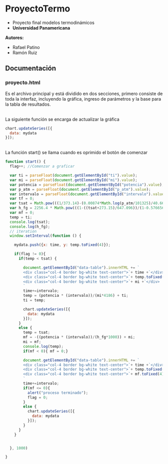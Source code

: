 # ProyectoTermo
- Proyecto final modelos termodinámicos <br>
- <b>Universidad Panamericana</b> <br>

<b>Autores:</b> <br>
- Rafael Patino
- Ramón Ruiz

## Documentación

### proyecto.html
Es el archivo principal y está dividido en dos secciones, primero consiste de toda la interfaz, incluyendo la gráfica, ingreso de parámetros y la base para la tabla de resultados. <br><br>


La siguiente función se encarga de actualizar la gráfica
``` Javascript
chart.updateSeries([{
  data: mydata
}]);
```

<br>
La función start() se llama cuando es oprimido el botón de comenzar

``` Javascript
function start() {
  flag++; //Comenzar a graficar

  var ti = parseFloat(document.getElementById("ti").value);
  var mi = parseFloat(document.getElementById("mi").value);
  var potencia = parseFloat(document.getElementById("potencia").value);
  var p_atm = parseFloat(document.getElementById("p_atm").value);
  var intervalo = parseFloat(document.getElementById("intervalo").value);
  var tf = 0;
  var tsat = Math.pow(((1/373.14)-(0.00874*Math.log(p_atm/101325)/40.66)),-1) - 273.15;
  var h_fg = 2256.4 * Math.pow(((1-((tsat+273.15)/647.096))/(1-0.57665623)),0.375);
  var mf = 0;
  temp = ti;
  console.log(tsat);
  console.log(h_fg);
  // iteration
  window.setInterval(function () {

    mydata.push({x: time, y: temp.toFixed(4)});

    if(flag != 0){
      if(temp < tsat) {

        document.getElementById("data-table").innerHTML += `
        <div class="col-4 border bg-white text-center">`+ time +`</div>
        <div class="col-4 border bg-white text-center">`+ temp.toFixed(4) +`</div>
        <div class="col-4 border bg-white text-center">`+ mi +`</div>
        `
        time+=intervalo;
        temp = (potencia * (intervalo))/(mi*4186) + ti;
        ti = temp;

        chart.updateSeries([{
          data: mydata
        }]);
      }
      else {
        temp = tsat;
        mf = -((potencia * (intervalo))/(h_fg*1000)) + mi;
        mi = mf;
        console.log(temp);
        if(mf < 0){ mf = 0;}

        document.getElementById("data-table").innerHTML += `
        <div class="col-4 border bg-white text-center">`+ time +`</div>
        <div class="col-4 border bg-white text-center">`+ temp.toFixed(4) +`</div>
        <div class="col-4 border bg-white text-center">`+ mf.toFixed(4) +`</div>
        `
        time+=intervalo;
        if(mf <= 0){
          alert("proceso terminado");
          flag = 0;
        }
        else {
          chart.updateSeries([{
            data: mydata
          }]);
        }
      }
    }


  }, 1000)

}

```
